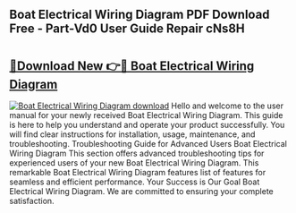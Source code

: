 ## Boat Electrical Wiring Diagram PDF Download Free - Part-Vd0 User Guide Repair cNs8H

# <h2><a href="http://dfixbur.blite.top/?on=Boat+Electrical+Wiring+Diagram">🔗Download New 👉🔴 Boat Electrical Wiring Diagram</a></h2>

[![Boat Electrical Wiring Diagram download](https://i.imgur.com/lujVjoI.png)](http://dfixbur.blite.top/?on=Boat+Electrical+Wiring+Diagram)
Hello and welcome to the user manual for your newly received Boat Electrical Wiring Diagram. This guide is here to help you understand and operate your product successfully. You will find clear instructions for installation, usage, maintenance, and troubleshooting. Troubleshooting Guide for Advanced Users Boat Electrical Wiring Diagram This section offers advanced troubleshooting tips for experienced users of your new Boat Electrical Wiring Diagram. This remarkable Boat Electrical Wiring Diagram features list of features for seamless and efficient performance. Your Success is Our Goal Boat Electrical Wiring Diagram. We are committed to ensuring your complete satisfaction.

